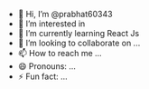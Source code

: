 - 👋 Hi, I’m @prabhat60343
- 👀 I’m interested in 
- 🌱 I’m currently learning React Js
- 💞️ I’m looking to collaborate on ...
- 📫 How to reach me ...
- 😄 Pronouns: ...
- ⚡ Fun fact: ...

<!---
prabhat60343/prabhat60343 is a ✨ special ✨ repository because its `README.md` (this file) appears on your GitHub profile.
You can click the Preview link to take a look at your changes.
--->
